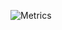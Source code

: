 ![Metrics](https://metrics.lecoq.io/Plajer?template=classic&languages=1&repositories=1&achievements=1&introduction=1&repositories=100&repositories.batch=100&repositories.forks=false&repositories.affiliations=owner&languages.limit=8&languages.sections=most-used&languages.colors=github&languages.threshold=0%25&languages.indepth=false&languages.categories=markup%2C%20programming&languages.recent.categories=markup%2C%20programming&languages.recent.load=300&languages.recent.days=14&introduction.title=true&achievements.threshold=C&achievements.secrets=true&achievements.display=detailed&achievements.limit=0&repositories.featured=plajer%2Ffeedbacky-project&config.timezone=Europe%2FWarsaw)
